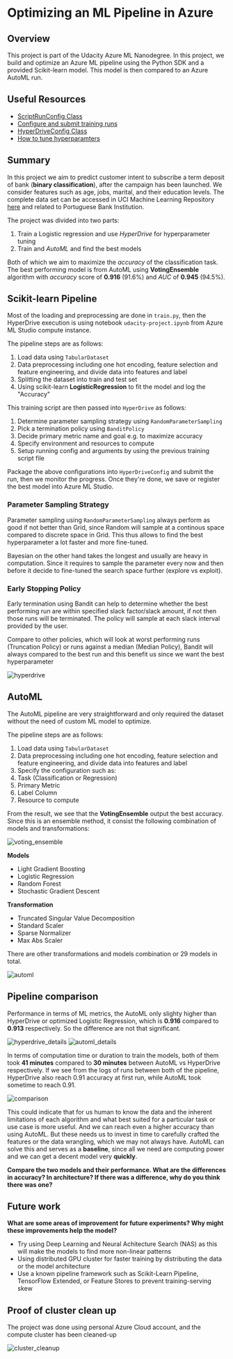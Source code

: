 # Optimizing an ML Pipeline in Azure

## Overview

This project is part of the Udacity Azure ML Nanodegree.
In this project, we build and optimize an Azure ML pipeline using the Python SDK and a provided Scikit-learn model.
This model is then compared to an Azure AutoML run.

## Useful Resources

- [ScriptRunConfig Class](https://docs.microsoft.com/en-us/python/api/azureml-core/azureml.core.scriptrunconfig?view=azure-ml-py)
- [Configure and submit training runs](https://docs.microsoft.com/en-us/azure/machine-learning/how-to-set-up-training-targets)
- [HyperDriveConfig Class](https://docs.microsoft.com/en-us/python/api/azureml-train-core/azureml.train.hyperdrive.hyperdriveconfig?view=azure-ml-py)
- [How to tune hyperparamters](https://docs.microsoft.com/en-us/azure/machine-learning/how-to-tune-hyperparameters)

## Summary

In this project we aim to predict customer intent to subscribe a term deposit of bank (**binary classification**), after the campaign has been launched. We consider features such as age, jobs, marital, and their education levels. The complete data set can be accessed in UCI Machine Learning Repository [here](https://archive.ics.uci.edu/ml/datasets/bank+marketing) and related to Portuguese Bank Institution.

The project was divided into two parts:

1. Train a Logistic regression and use _HyperDrive_ for hyperparameter tuning
2. Train and _AutoML_ and find the best models

Both of which we aim to maximize the _accuracy_ of the classification task. The best performing model is from AutoML using **VotingEnsemble** algorithm with _accuracy_ score of **0.916** (91.6%) and _AUC_ of **0.945** (94.5%).

## Scikit-learn Pipeline

Most of the loading and preprocessing are done in `train.py`, then the HyperDrive execution is using notebook `udacity-project.ipynb` from Azure ML Studio compute instance.

The pipeline steps are as follows:

1. Load data using `TabularDataset`
1. Data preprocessing including one hot encoding, feature selection and feature engineering, and divide data into features and label
1. Splitting the dataset into train and test set
1. Using scikit-learn **LogisticRegression** to fit the model and log the "Accuracy"

This training script are then passed into `HyperDrive` as follows:

1. Determine parameter sampling strategy using `RandomParameterSampling`
1. Pick a termination policy using `BanditPolicy`
1. Decide primary metric name and goal e.g. to maximize accuracy
1. Specify environment and resources to compute
1. Setup running config and arguments by using the previous training script file

Package the above configurations into `HyperDriveConfig` and submit the run, then we monitor the progress. Once they're done, we save or register the best model into Azure ML Studio.

### Parameter Sampling Strategy

Parameter sampling using `RandomParameterSampling` always perform as good if not better than Grid, since Random will sample at a continous space compared to discrete space in Grid. This thus allows to find the best hyperparameter a lot faster and more fine-tuned.

Bayesian on the other hand takes the longest and usually are heavy in computation. Since it requires to sample the parameter every now and then before it decide to fine-tuned the search space further (explore vs exploit).

### Early Stopping Policy

Early termination using Bandit can help to determine whether the best performing run are within specified slack factor/slack amount, if not then those runs will be terminated. The policy will sample at each slack interval provided by the user.

Compare to other policies, which will look at worst performing runs (Truncation Policy) or runs against a median (Median Policy), Bandit will always compared to the best run and this benefit us since we want the best hyperparameter

![hyperdrive](assets/hyperdrive.png)

## AutoML

The AutoML pipeline are very straightforward and only required the dataset without the need of custom ML model to optimize.

The pipeline steps are as follows:

1. Load data using `TabularDataset`
1. Data preprocessing including one hot encoding, feature selection and feature engineering, and divide data into features and label
1. Specify the configuration such as:
1. Task (Classification or Regression)
1. Primary Metric
1. Label Column
1. Resource to compute

From the result, we see that the **VotingEnsemble** output the best accuracy. Since this is an ensemble method, it consist the following combination of models and transformations:

![voting_ensemble](assets/voting_ensemble.png)

**Models**

- Light Gradient Boosting
- Logistic Regression
- Random Forest
- Stochastic Gradient Descent

**Transformation**

- Truncated Singular Value Decomposition
- Standard Scaler
- Sparse Normalizer
- Max Abs Scaler

There are other transformations and models combination or 29 models in total.

![automl](assets/automl.png)

## Pipeline comparison

Performance in terms of ML metrics, the AutoML only slighty higher than HyperDrive or optimized Logistic Regression, which is **0.916** compared to **0.913** respectively. So the difference are not that significant.

![hyperdrive_details](assets/hyperdrive_details.png)
![automl_details](assets/automl_details.png)

In terms of computation time or duration to train the models, both of them took **41 minutes** compared to **30 minutes** between AutoML vs HyperDrive respectively. If we see from the logs of runs between both of the pipeline, HyperDrive also reach 0.91 accuracy at first run, while AutoML took sometime to reach 0.91.

![comparison](assets/comparison.png)

This could indicate that for us human to know the data and the inherent limitations of each algorithm and what best suited for a particular task or use case is more useful. And we can reach even a higher accuracy than using AutoML. But these needs us to invest in time to carefully crafted the features or the data wrangling, which we may not always have. AutoML can solve this and serves as a **baseline**, since all we need are computing power and we can get a decent model very **quickly**.

**Compare the two models and their performance. What are the differences in accuracy? In architecture? If there was a difference, why do you think there was one?**

## Future work

**What are some areas of improvement for future experiments? Why might these improvements help the model?**

- Try using Deep Learning and Neural Achitecture Search (NAS) as this will make the models to find more non-linear patterns
- Using distributed GPU cluster for faster training by distributing the data or the model architecture
- Use a known pipeline framework such as Scikit-Learn Pipeline, TensorFlow Extended, or Feature Stores to prevent training-serving skew

## Proof of cluster clean up

The project was done using personal Azure Cloud account, and the compute cluster has been cleaned-up

![cluster_cleanup](assets/compute_cluster.png)
